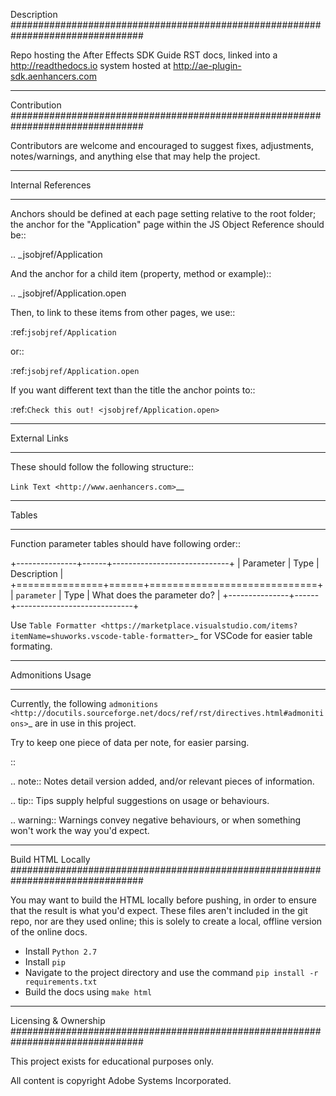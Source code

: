 Description
################################################################################

Repo hosting the After Effects SDK Guide RST docs, linked into a http://readthedocs.io system hosted at http://ae-plugin-sdk.aenhancers.com

----

Contribution
################################################################################

Contributors are welcome and encouraged to suggest fixes, adjustments, notes/warnings, and anything else that may help the project.

----

Internal References
********************************************************************************

Anchors should be defined at each page setting relative to the root folder; the anchor for the "Application" page within the JS Object Reference should be::

  .. _jsobjref/Application

And the anchor for a child item (property, method or example)::

  .. _jsobjref/Application.open

Then, to link to these items from other pages, we use::

  :ref:`jsobjref/Application`

or::

  :ref:`jsobjref/Application.open`

If you want different text than the title the anchor points to::

  :ref:`Check this out! <jsobjref/Application.open>`

----

External Links
********************************************************************************

These should follow the following structure::

  `Link Text <http://www.aenhancers.com>`__

----

Tables
********************************************************************************

Function parameter tables should have following order::

  +---------------+------+-----------------------------+
  |   Parameter   | Type |         Description         |
  +===============+======+=============================+
  | ``parameter`` | Type | What does the parameter do? |
  +---------------+------+-----------------------------+

Use `Table Formatter <https://marketplace.visualstudio.com/items?itemName=shuworks.vscode-table-formatter>`_ for VSCode for easier table formating.

----

Admonitions Usage
********************************************************************************

Currently, the following `admonitions <http://docutils.sourceforge.net/docs/ref/rst/directives.html#admonitions>`_ are in use in this project.

Try to keep one piece of data per note, for easier parsing.

::

  .. note::
    Notes detail version added, and/or relevant pieces of information.

  .. tip::
    Tips supply helpful suggestions on usage or behaviours.

  .. warning::
    Warnings convey negative behaviours, or when something won't work the way you'd expect.

----

Build HTML Locally
################################################################################

You may want to build the HTML locally before pushing, in order to ensure that the result is what you'd expect. These files aren't included in the git repo, nor are they used online; this is solely to create a local, offline version of the online docs.

- Install ``Python 2.7``
- Install ``pip``
- Navigate to the project directory and use the command ``pip install -r requirements.txt``
- Build the docs using ``make html``

----

Licensing & Ownership
################################################################################

This project exists for educational purposes only.

All content is copyright Adobe Systems Incorporated.
